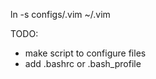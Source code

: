 ln -s  configs/.vim ~/.vim


TODO:
- make script to configure files 
- add .bashrc or .bash_profile
